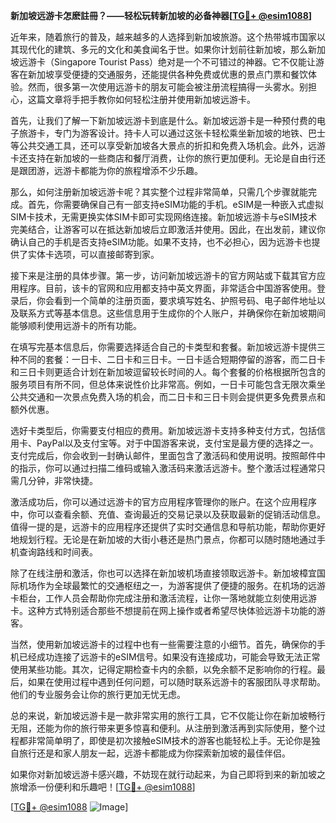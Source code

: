 **新加坡远游卡怎麽註冊？——轻松玩转新加坡的必备神器[[TG💪+ @esim1088](https://t.me/s/esim1088)]**

近年来，随着旅行的普及，越来越多的人选择到新加坡旅游。这个热带城市国家以其现代化的建筑、多元的文化和美食闻名于世。如果你计划前往新加坡，那么新加坡远游卡（Singapore Tourist Pass）绝对是一个不可错过的神器。它不仅能让游客在新加坡享受便捷的交通服务，还能提供各种免费或优惠的景点门票和餐饮体验。然而，很多第一次使用远游卡的朋友可能会被注册流程搞得一头雾水。别担心，这篇文章将手把手教你如何轻松注册并使用新加坡远游卡。

首先，让我们了解一下新加坡远游卡到底是什么。新加坡远游卡是一种预付费的电子旅游卡，专门为游客设计。持卡人可以通过这张卡轻松乘坐新加坡的地铁、巴士等公共交通工具，还可以享受新加坡各大景点的折扣和免费入场机会。此外，远游卡还支持在新加坡的一些商店和餐厅消费，让你的旅行更加便利。无论是自由行还是跟团游，远游卡都能为你的旅程增添不少乐趣。

那么，如何注册新加坡远游卡呢？其实整个过程非常简单，只需几个步骤就能完成。首先，你需要确保自己有一部支持eSIM功能的手机。eSIM是一种嵌入式虚拟SIM卡技术，无需更换实体SIM卡即可实现网络连接。新加坡远游卡与eSIM技术完美结合，让游客可以在抵达新加坡后立即激活并使用。因此，在出发前，建议你确认自己的手机是否支持eSIM功能。如果不支持，也不必担心，因为远游卡也提供了实体卡选项，可以直接邮寄到家。

接下来是注册的具体步骤。第一步，访问新加坡远游卡的官方网站或下载其官方应用程序。目前，该卡的官网和应用都支持中英文界面，非常适合中国游客使用。登录后，你会看到一个简单的注册页面，要求填写姓名、护照号码、电子邮件地址以及联系方式等基本信息。这些信息用于生成你的个人账户，并确保你在新加坡期间能够顺利使用远游卡的所有功能。

在填写完基本信息后，你需要选择适合自己的卡类型和套餐。新加坡远游卡提供三种不同的套餐：一日卡、二日卡和三日卡。一日卡适合短期停留的游客，而二日卡和三日卡则更适合计划在新加坡逗留较长时间的人。每个套餐的价格根据所包含的服务项目有所不同，但总体来说性价比非常高。例如，一日卡可能包含无限次乘坐公共交通和一次景点免费入场的机会，而二日卡和三日卡则会提供更多免费景点和额外优惠。

选好卡类型后，你需要支付相应的费用。新加坡远游卡支持多种支付方式，包括信用卡、PayPal以及支付宝等。对于中国游客来说，支付宝是最方便的选择之一。支付完成后，你会收到一封确认邮件，里面包含了激活码和使用说明。按照邮件中的指示，你可以通过扫描二维码或输入激活码来激活远游卡。整个激活过程通常只需几分钟，非常快捷。

激活成功后，你可以通过远游卡的官方应用程序管理你的账户。在这个应用程序中，你可以查看余额、充值、查询最近的交易记录以及获取最新的促销活动信息。值得一提的是，远游卡的应用程序还提供了实时交通信息和导航功能，帮助你更好地规划行程。无论是在新加坡的大街小巷还是热门景点，你都可以随时随地通过手机查询路线和时间表。

除了在线注册和激活，你也可以选择在新加坡机场直接领取远游卡。新加坡樟宜国际机场作为全球最繁忙的交通枢纽之一，为游客提供了便捷的服务。在机场的远游卡柜台，工作人员会帮助你完成注册和激活流程，让你一落地就能立刻使用远游卡。这种方式特别适合那些不想提前在网上操作或者希望尽快体验远游卡功能的游客。

当然，使用新加坡远游卡的过程中也有一些需要注意的小细节。首先，确保你的手机已经成功连接了远游卡的eSIM信号。如果没有连接成功，可能会导致无法正常使用某些功能。其次，记得定期检查卡内的余额，以免余额不足影响你的行程。最后，如果在使用过程中遇到任何问题，可以随时联系远游卡的客服团队寻求帮助。他们的专业服务会让你的旅行更加无忧无虑。

总的来说，新加坡远游卡是一款非常实用的旅行工具，它不仅能让你在新加坡畅行无阻，还能为你的旅行带来更多惊喜和便利。从注册到激活再到实际使用，整个过程都非常简单明了，即使是初次接触eSIM技术的游客也能轻松上手。无论你是独自旅行还是和家人朋友一起，远游卡都能成为你探索新加坡的最佳伴侣。

如果你对新加坡远游卡感兴趣，不妨现在就行动起来，为自己即将到来的新加坡之旅增添一份便利和乐趣吧！[[TG💪+ @esim1088](https://t.me/s/esim1088)] 

[[TG💪+ @esim1088](https://t.me/s/esim1088) ![Image](https://i.postimg.cc/4NQfJmqS/Snipaste-2025-05-13-00-14-12.png)]